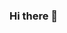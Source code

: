 ### Hi there 👋

<!--
**nadiahylary/nadiahylary** is a ✨ _special_ ✨ repository because its `README.md` (this file) appears on your GitHub profile.

Here are some ideas to get you started:

- 🔭 I’m currently working on ...
- 🌱 I’m currently learning data science and machine learning algorithms together with cross-platform app development with flutter
- 👯 I’m looking to collaborate on a data science/analysis/machine learning project
- 🤔 I’m looking for help with flutter development
- 💬 Ask me about ...
- 📫 How to reach me: ...
- 😄 Pronouns: ...
- ⚡ Fun fact: ...
-->
